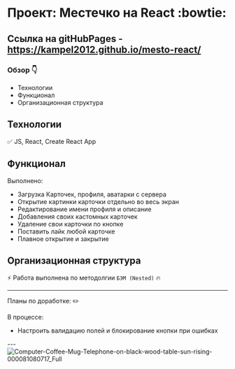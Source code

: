 # Проект: Местечко на React :bowtie:

## Ссылка на gitHubPages - https://kampel2012.github.io/mesto-react/

### Обзор :point_down:

- Технологии
- Функционал
- Организационная структура

## **Технологии**

:white_check_mark: JS, React, Create React App
<br>

## **Функционал**

Выполнено:

- Загрузка Карточек, профиля, аватарки с сервера 
- Открытие картинки карточки отдельно во весь экран 
- Редактирование имени профиля и описание
- Добавления своих кастомных карточек
- Удаление свои карточки по кнопке 
- Поставить лайк любой карточке
- Плавное открытие и закрытие

## **Организационная структура**

:zap: Работа выполнена по методолгии `БЭМ (Nested)` :fire:

---

Планы по доработке: :pencil2:
<br>

В процессе:


- Настроить валидацию полей и блокирование кнопки при ошибках


---![Computer-Coffee-Mug-Telephone-on-black-wood-table-sun-rising-000081080717_Full](https://user-images.githubusercontent.com/117913798/232799233-cdac15c3-a8ef-4f94-8843-5a9af24c9ae4.jpg)



